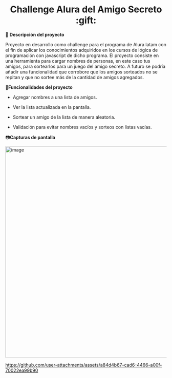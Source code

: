 <h1 align="center"> Challenge Alura del Amigo Secreto :gift: </h1>

:notebook: **Descripción del proyecto**

Proyecto en desarrollo como challenge para el programa de Alura latam con el fin de aplicar los conocimientos adquiridos en los cursos de lógica de programación con javascript de dicho programa.
El proyecto consiste en una herramienta para cargar nombres de personas, en este caso tus amigos, para sortearlos para un juego del amigo secreto. A futuro se podría añadir una funcionalidad que corrobore que los amigos sorteados no se repitan y que no sortee más de la cantidad de amigos agregados.

  
:hammer:**Funcionalidades del proyecto**

- Agregar nombres a una lista de amigos.

- Ver la lista actualizada en la pantalla.

- Sortear un amigo de la lista de manera aleatoria.

- Validación para evitar nombres vacíos y sorteos con listas vacías.


:camera:**Capturas de pantalla**

<img width="1358" height="658" alt="image" src="https://github.com/user-attachments/assets/fbf22df9-087f-49e0-8ddb-3fbf51944aa3" />

https://github.com/user-attachments/assets/a84d4b67-cad6-4466-a00f-70022ea99b90

